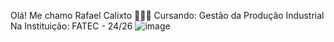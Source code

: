Olá! Me chamo Rafael Calixto
👷🏼‍♂️ Cursando: Gestão da Produção Industrial Na Instituição: FATEC - 24/26
![image](https://github.com/Rafatecalixto/Rafael/assets/163212752/2ab158e4-c767-4c4c-bf9f-c2473a035305)
